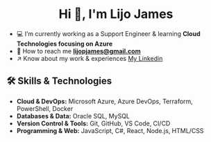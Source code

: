 <h1 align="center">Hi 👋, I'm Lijo James</h1>

- :computer: I’m currently working as a Support Engineer & learning **Cloud Technologies focusing on Azure**
- :email: How to reach me **lijopjames@gmail.com**
- :arrow_upper_right: Know about my work & experiences [My Linkedin](https://www.linkedin.com/in/lijopjames/)

## 🛠️ Skills & Technologies

- **Cloud & DevOps:** Microsoft Azure, Azure DevOps, Terraform, PowerShell, Docker
- **Databases & Data:** Oracle SQL, MySQL
- **Version Control & Tools:** Git, GitHub, VS Code, CI/CD
- **Programming & Web:** JavaScript, C#, React, Node.js, HTML/CSS
